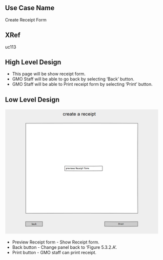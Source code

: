 Use Case Name
-------------
Create Receipt Form

XRef
----
uc113

High Level Design
-----------------
* This page will be show receipt form.
* GMO Staff will be able to go back by selecting ‘Back’ button.
* GMO Staff will be able to Print receipt form  by selecting ‘Print’ button.



Low Level Design
----------------

![Screenshot](images/ds113-CreateReceiptForm.png)

* Preview Receipt form
			- Show Receipt form.
* Back button
			- Change panel back to ‘Figure 5.3.2.A’.
* Print button
			- GMO staff can print receipt.
